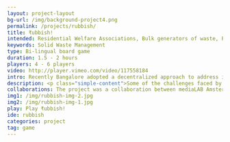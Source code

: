 ```yaml
---
layout: project-layout
bg-url: /img/background-project4.png
permalink: /projects/rubbish/
title: ₹ubbish!
intended: Residential Welfare Associations, Bulk generators of waste, Policymakers, Students.
keywords: Solid Waste Management
type: Bi-lingual board game
duration: 1.5 - 2 hours
players: 4 - 6 players
video: http://player.vimeo.com/video/117558184
intro: Recently Bangalore adopted a decentralized approach to address its waste crisis with Dry Waste Collection Centers (DWCCs) being setup in every ward. How can we address some of the challenges faced by DWCCs and help strengthen the infrastructure for waste management in the city? It is this question we explored in ₹ubbish!, a cross-cultural design collaboration between Bangalore and Amsterdam.
description: <p class="simple-content">Some of the challenges faced by the DWCCs include apathy of citizens toward dealing with waste and a lack of knowledge about the new decentralized system for waste management. Our objective was to address knowledge gaps and behaviour to promote understanding of the waste management system at both the micro and macro levels.</p><p class="simple-content">A combination of the methodology followed at Fields of View and mediaLab Amsterdam, involving framing the problem in consultation with stakeholders, field visits, discussions and interviews with experts, game design, and user tests.<p/>
collaborations: The project was a collaboration between mediaLAB Amsterdam, IIIT-B, and Fields of View with Nalini Shekar and the team at Hasirudala.
img1: /img/rubbish-img-2.jpg
img2: /img/rubbish-img-1.jpg
play: Play ₹ubbish!
ide: rubbish
categories: project
tag: game
---
```

